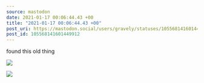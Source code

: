 ```yaml
---
source: mastodon
date: 2021-01-17 00:06:44.43 +00
title: "2021-01-17 00:06:44.43 +00"
post_uri: https://mastodon.social/users/gravely/statuses/105568141601449912
post_id: 105568141601449912
---
```

found this old thing


![](/images/105568141463482588.jpg)

![](/images/105568141567615190.jpg)

